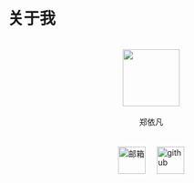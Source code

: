 # 关于我

<html>
<br>

<div style="display:flex ;justify-content: center;"> <img src="./text/image/logo.png" width = 100 height = 100 /> </div>

<br>

<center >郑依凡</center>

<br>
<br>

<div style="display: flex; gap: 20px; justify-content: center;">
  <a href="mailto:jmsht7355@163.com">
    <img src="./text/image/Email.png" alt="邮箱" style="width: 48px;">
  </a>
  <a href="https://github.com/jmsht7355zyf">
    <img src="./text/image/github.png" alt="github" style="width: 48px;">
  </a>
</div>

</html>